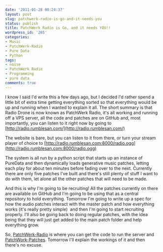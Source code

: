 ```yaml
---
date: '2011-01-28 00:24:37'
layout: post
slug: patchwerk-radio-is-go-and-it-needs-you
status: publish
title: PatchWerk Radio is Go, and it needs YOU!!
wordpress_id: '265'
categories:
- Music
- PatchWerk-Radio
- Pure Data
- Python
tags:
- noise
- PatchWerk Radio
- Programming
- pure data
comments: true
---
```


I know I said I'd write this a few days ago, but I decided I'd rather spend a little bit of extra time getting everything sorted so that everything would be up and running when I wanted to explain it all. The short summary is that Radio Drone is now known as PatchWerk Radio, it's all working and running off a VPS server, all the code and patches are on GitHub and, most importantly, you can listen to it right now by going to [http://radio.rumblesan.com/](http://radio.rumblesan.com/)

The website is bare, but you can listen to it from there, or turn your stream player of choice to [http://radio.rumblesan.com:8000/radio.ogg](http://radio.rumblesan.com:8000/radio.ogg)

The system is all run by a python script that starts up an instance of PureData and then dynamically loads generative music patches, letting each play for about ten minutes before fading over to the next. Currently there are only five patches I've built and there's still plenty of stuff I want to do with them, let alone all the other patches that will need to be made.

And this is why I'm going to be recruiting! All the patches currently on there are available on GitHub and I'm going to be using that as a central repository to hold everything. Tomorrow I'm going to write up a spec for how the audio patches interact with the master patch and how everything works (it's really pretty simple)  and then I'm going to start recruiting properly. I'll also be going back to doing regular patches, with the idea being that they will just get added to the main patch folder and help everything grow.

So, [PatchWerk-Radio](https://github.com/rumblesan/PatchWerk-Radio) is where you can get the code to run the server and [PatchWork-Patches](https://github.com/rumblesan/Radio-Patches). Tomorrow I'll explain the workings of it and then there's no excuse.

